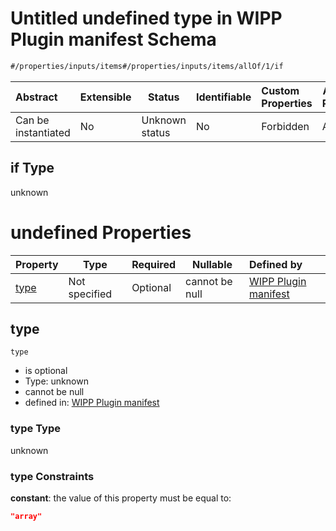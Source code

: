 # Untitled undefined type in WIPP Plugin manifest Schema

```txt
#/properties/inputs/items#/properties/inputs/items/allOf/1/if
```




| Abstract            | Extensible | Status         | Identifiable | Custom Properties | Additional Properties | Access Restrictions | Defined In                                                                  |
| :------------------ | ---------- | -------------- | ------------ | :---------------- | --------------------- | ------------------- | --------------------------------------------------------------------------- |
| Can be instantiated | No         | Unknown status | No           | Forbidden         | Allowed               | none                | [wipp-plugin.schema.json\*](wipp-plugin.schema.json "open original schema") |

## if Type

unknown

# undefined Properties

| Property      | Type          | Required | Nullable       | Defined by                                                                                                                                                                         |
| :------------ | ------------- | -------- | -------------- | :--------------------------------------------------------------------------------------------------------------------------------------------------------------------------------- |
| [type](#type) | Not specified | Optional | cannot be null | [WIPP Plugin manifest](wipp-plugin-properties-list-of-inputs-input-allof-1-if-properties-type.md "\#/properties/inputs/items#/properties/inputs/items/allOf/1/if/properties/type") |

## type




`type`

-   is optional
-   Type: unknown
-   cannot be null
-   defined in: [WIPP Plugin manifest](wipp-plugin-properties-list-of-inputs-input-allof-1-if-properties-type.md "\#/properties/inputs/items#/properties/inputs/items/allOf/1/if/properties/type")

### type Type

unknown

### type Constraints

**constant**: the value of this property must be equal to:

```json
"array"
```
